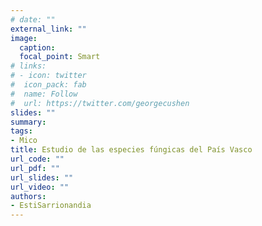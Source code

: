 ```yaml
---
# date: ""
external_link: ""
image:
  caption: 
  focal_point: Smart
# links:
# - icon: twitter
#  icon_pack: fab
#  name: Follow
#  url: https://twitter.com/georgecushen
slides: ""
summary: 
tags:
- Mico
title: Estudio de las especies fúngicas del País Vasco
url_code: ""
url_pdf: ""
url_slides: ""
url_video: ""
authors: 
- EstiSarrionandia
---
```


